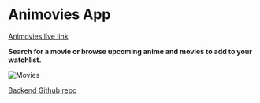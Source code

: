 # Animovies App

[Animovies live link](https://animovies.netlify.app/)

**Search for a movie or browse upcoming anime and movies to add to your watchlist.**

![Movies](https://media4.giphy.com/media/xb006ADPQ8SurdSKZD/giphy.gif?cid=790b7611261d07ed9f3e951ad93b1b38e33170ab4dd6dc71&rid=giphy.gif&ct=g)

[Backend Github repo](https://github.com/ConorG1247/movie-api-backend)
